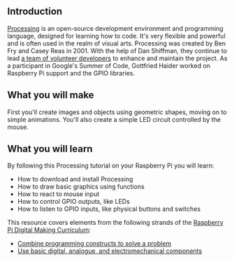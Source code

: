 ## Introduction

[Processing](https://processing.org/) is an open-source development environment and programming language, designed for learning how to code. It's very flexible and powerful and is often used in the realm of visual arts. Processing was created by Ben Fry and Casey Reas in 2001. With the help of Dan Shiffman, they continue to lead [a team of volunteer developers](https://processing.org/people/) to enhance and maintain the project. As a participant in Google's Summer of Code, Gottfried Haider worked on Raspberry Pi support and the GPIO libraries.

## What you will make

First you'll create images and objects using geometric shapes, moving on to simple animations. You'll also create a simple LED circuit controlled by the mouse.

## What you will learn
By following this Processing tutorial on your Raspberry Pi you will learn:
- How to download and install Processing
- How to draw basic graphics using functions
- How to react to mouse input
- How to control GPIO outputs, like LEDs
- How to listen to GPIO inputs, like physical buttons and switches

This resource covers elements from the following strands of the [Raspberry Pi Digital Making Curriculum](https://www.raspberrypi.org/curriculum/):

- [Combine programming constructs to solve a problem](https://www.raspberrypi.org/curriculum/programming/builder)
- [Use basic digital, analogue, and electromechanical components](https://www.raspberrypi.org/curriculum/physical-computing/creator)
